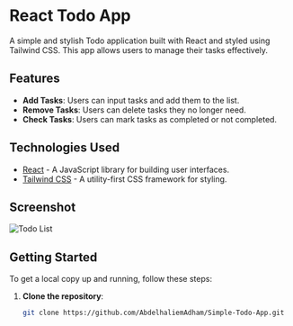 # React Todo App

A simple and stylish Todo application built with React and styled using Tailwind CSS. This app allows users to manage their tasks effectively.

## Features

- **Add Tasks**: Users can input tasks and add them to the list.
- **Remove Tasks**: Users can delete tasks they no longer need.
- **Check Tasks**: Users can mark tasks as completed or not completed.

## Technologies Used

- [React](https://reactjs.org/) - A JavaScript library for building user interfaces.
- [Tailwind CSS](https://tailwindcss.com/) - A utility-first CSS framework for styling.

## Screenshot

![Todo List](https://pfst.cf2.poecdn.net/base/image/b7865b6538ca2af2c6600f12ac292c9b52ccd246623a2db41656b7f5248608ac?w=1024&h=768&pmaid=246089043)

## Getting Started

To get a local copy up and running, follow these steps:

1. **Clone the repository**:

   ```bash
   git clone https://github.com/AbdelhaliemAdham/Simple-Todo-App.git




